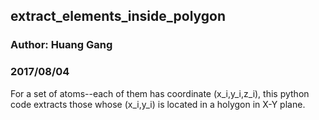 ## extract_elements_inside_polygon
### Author: Huang Gang
### 2017/08/04

For a set of atoms--each of them has coordinate (x_i,y_i,z_i), this python code extracts those whose (x_i,y_i) is located in a holygon in X-Y plane.
